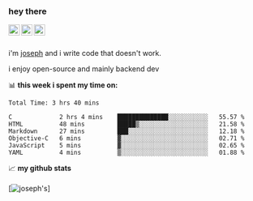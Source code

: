 ### hey there
<a href="https://www.instagram.com/sleepybaby898/">
  <img align="left" alt="sleepy's Instagram" width="22px" src="https://raw.githubusercontent.com/hussainweb/hussainweb/main/icons/instagram.png" />
</a>
<a href="https://discord.com/users/543692940573278208/">
  <img align="left" alt="sleepy's discord" width="22px" src="https://raw.githubusercontent.com/peterthehan/peterthehan/master/assets/discord.svg" />
</a>
<a href="https://twitter.com/realsleepybaby">
  <img align="left" alt="sleepy's twitter" width="22px" src="https://raw.githubusercontent.com/peterthehan/peterthehan/master/assets/twitter.svg" />
</a>

<br /><br />

i'm [joseph](https://sleepybaby898.github.io) and i write code that doesn't work.

i enjoy open-source and mainly backend dev

📊 **this week i spent my time on:**
<!--START_SECTION:waka-->

```text
Total Time: 3 hrs 40 mins

C             2 hrs 4 mins    ██████████████░░░░░░░░░░░   55.57 %
HTML          48 mins         █████▒░░░░░░░░░░░░░░░░░░░   21.58 %
Markdown      27 mins         ███░░░░░░░░░░░░░░░░░░░░░░   12.18 %
Objective-C   6 mins          ▓░░░░░░░░░░░░░░░░░░░░░░░░   02.71 %
JavaScript    5 mins          ▓░░░░░░░░░░░░░░░░░░░░░░░░   02.65 %
YAML          4 mins          ▒░░░░░░░░░░░░░░░░░░░░░░░░   01.88 %
```

<!--END_SECTION:waka-->

📈 **my github stats**<br /><br />
[![joseph's](https://github-readme-stats-rongronggg9.vercel.app/api?username=sleepybaby898&theme=github_dark)]
